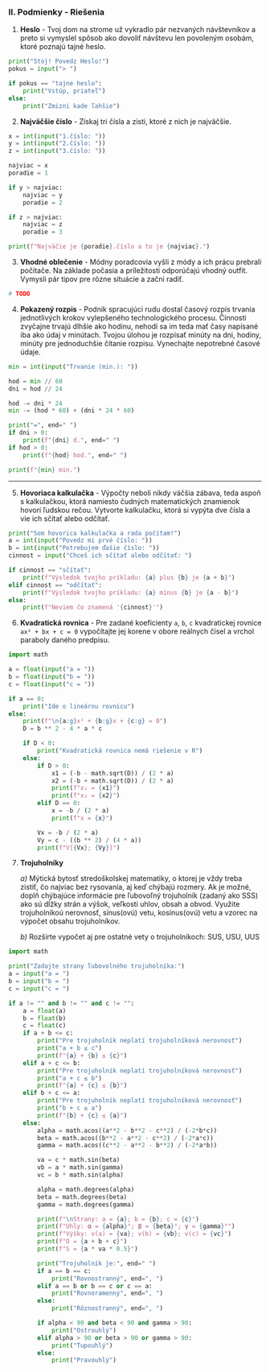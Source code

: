 ### Ⅱ. Podmienky - Riešenia



1. **Heslo** - Tvoj dom na strome už vykradlo pár nezvaných návštevníkov a preto si vymyslel spôsob ako dovoliť návštevu len povoleným osobám, ktoré poznajú tajné heslo.

```python
print("Stoj! Povedz Heslo!")
pokus = input("> ")

if pokus == "tajne heslo":
    print("Vstúp, priateľ")
else:
    print("Zmizni kade ľahšie")
```


2. **Najväčšie číslo** - Získaj tri čísla a zisti, ktoré z nich je najväčšie.

```python
x = int(input("1.číslo: "))
y = int(input("2.číslo: "))
z = int(input("3.číslo: "))

najviac = x
poradie = 1

if y > najviac:
    najviac = y
    poradie = 2

if z > najviac:
    najviac = z
    poradie = 3

print(f"Najväčie je {poradie}.číslo a to je {najviac}.")
```


3. **Vhodné oblečenie** - Módny poradcovia vyšli z módy a ich prácu prebrali počítače. Na základe počasia a príležitosti odporúčajú vhodný outfit. Vymysli pár tipov pre rôzne situácie a začni radiť.

```python
# TODO
```



4. **Pokazený rozpis** -  Podnik spracujúci rudu dostal časový rozpis trvania jednotlivých krokov vylepšeného technologického procesu. Činnosti zvyčajne trvajú dlhšie ako hodinu, nehodí sa im teda mať časy napísané iba ako údaj v minútach. Tvojou úlohou je rozpísať minúty na dni, hodiny, minúty pre jednoduchšie čítanie rozpisu. Vynechajte nepotrebné časové údaje.

```python
min = int(input("Trvanie (min.): "))

hod = min // 60
dni = hod // 24

hod -= dni * 24
min -= (hod * 60) + (dni * 24 * 60)

print("=", end=" ")
if dni > 0:
    print(f"{dni} d.", end=" ")
if hod > 0:
    print(f"{hod} hod.", end=" ")

print(f"{min} min.")
```

---


5. **Hovoriaca kalkulačka** - Výpočty neboli nikdy väčšia zábava, teda aspoň s kalkulačkou, ktorá namiesto čudných matematických znamienok hovorí ľudskou rečou. Vytvorte kalkulačku, ktorá si vypýta dve čísla a vie ich sčítať alebo odčítať.

```python
print("Som hovorica kalkulačka a rada počítam!")
a = int(input("Povedz mi prvé číslo: "))
b = int(input("Potrebujem ďašie číslo: "))
cinnost = input("Chceš ich sčítať alebo odčítať: ")

if cinnost == "sčítať":
    print(f"Výsledok tvojho príkladu: {a} plus {b} je {a + b}")
elif cinnost == "odčítať":
    print(f"Výsledok tvojho príkladu: {a} mínus {b} je {a - b}")
else:
    print(f"Neviem čo znamená '{cinnost}'")
```


6. **Kvadratická rovnica** - Pre zadané koeficienty `a`, `b`, `c` kvadratickej rovnice `ax² + bx + c = 0`  vypočítajte jej korene v obore reálnych čísel a vrchol paraboly daného predpisu.

```python
import math

a = float(input("a = "))
b = float(input("b = "))
c = float(input("c = "))

if a == 0:
    print("Ide o lineárnu rovnicu")
else:
    print(f"\n{a:g}x² + {b:g}x + {c:g} = 0")
    D = b ** 2 - 4 * a * c

    if D < 0:
        print("Kvadratická rovnica nemá riešenie v R")
    else:
        if D > 0:
            x1 = (-b - math.sqrt(D)) / (2 * a)
            x2 = (-b + math.sqrt(D)) / (2 * a)
            print(f"x₁ = {x1}")
            print(f"x₂ = {x2}")
        elif D == 0:
            x = -b / (2 * a)
            print(f"x = {x}")

        Vx = -b / (2 * a)
        Vy = c - ((b ** 2) / (4 * a))
        print(f"V[{Vx}; {Vy}]")
```


7. **Trojuholníky**

   *a)* Mýtická bytosť stredoškolskej matematiky, o ktorej je vždy treba zistiť, čo najviac bez rysovania, aj keď chýbajú rozmery. Ak je možné, doplň chýbajúce informácie pre ľubovoľný trojuholník (zadaný ako SSS) ako sú dĺžky strán a výšok, veľkosti uhlov, obsah a obvod. Využite trojuholníkoú nerovnosť, sínus(ovú) vetu, kosínus(ovú) vetu a vzorec na výpočet obsahu trojuholníkov.

   *b)* Rozšírte vypočet aj pre ostatné vety o trojuholníkoch: SUS, USU, UUS


```python
import math

print("Zadajte strany ľubovolného trojuholníka:")
a = input("a = ")
b = input("b = ")
c = input("c = ")

if a != "" and b != "" and c != "":
    a = float(a)
    b = float(b)
    c = float(c)
    if a + b <= c:
        print("Pre trojuholník neplatí trojuholníková nerovnosť")
        print("a + b ≤ c")
        print(f"{a} + {b} ≤ {c}")
    elif a + c <= b:
        print("Pre trojuholník neplatí trojuholníková nerovnosť")
        print("a + c ≤ b")
        print(f"{a} + {c} ≤ {b}")
    elif b + c <= a:
        print("Pre trojuholník neplatí trojuholníková nerovnosť")
        print("b + c ≤ a")
        print(f"{b} + {c} ≤ {a}")
    else:
        alpha = math.acos((a**2 - b**2 - c**2) / (-2*b*c))
        beta = math.acos((b**2 - a**2 - c**2) / (-2*a*c))
        gamma = math.acos((c**2 - a**2 - b**2) / (-2*a*b))

        va = c * math.sin(beta)
        vb = a * math.sin(gamma)
        vc = b * math.sin(alpha)

        alpha = math.degrees(alpha)
        beta = math.degrees(beta)
        gamma = math.degrees(gamma)

        print(f"\nStrany: a = {a}; b = {b}; c = {c}")
        print(f"Uhly: 𝛂 = {alpha}°; 𝛃 = {beta}°; 𝛄 = {gamma}°")
        print(f"Výšky: v(a) = {va}; v(b) = {vb}; v(c) = {vc}")
        print(f"O = {a + b + c}")
        print(f"S = {a * va * 0.5}")

        print("Trojuholník je:", end=" ")
        if a == b == c:
            print("Rovnostranný", end=", ")
        elif a == b or b == c or c == a:
            print("Rovnoramenný", end=", ")
        else:
            print("Rôznostranný", end=", ")

        if alpha < 90 and beta < 90 and gamma > 90:
            print("Ostrouhlý")
        elif alpha > 90 or beta > 90 or gamma > 90:
            print("Tupouhlý")
        else:
            print("Pravouhlý")
```

